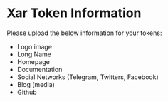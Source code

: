 # Xar Token Information

Please upload the below information for your tokens:
- Logo image
- Long Name
- Homepage
- Documentation
- Social Networks (Telegram, Twitters, Facebook)
- Blog (media)
- Github
